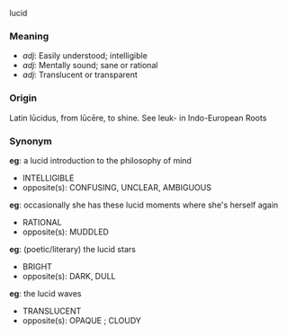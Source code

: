 lucid
### Meaning
+ _adj_: Easily understood; intelligible
+ _adj_: Mentally sound; sane or rational
+ _adj_: Translucent or transparent

### Origin

Latin lūcidus, from lūcēre, to shine. See leuk- in Indo-European Roots

### Synonym

__eg__: a lucid introduction to the philosophy of mind

+ INTELLIGIBLE
+ opposite(s): CONFUSING, UNCLEAR, AMBIGUOUS

__eg__: occasionally she has these lucid moments where she's herself again

+ RATIONAL
+ opposite(s): MUDDLED

__eg__: (poetic/literary) the lucid stars

+ BRIGHT
+ opposite(s): DARK, DULL

__eg__: the lucid waves

+ TRANSLUCENT
+ opposite(s): OPAQUE ; CLOUDY


